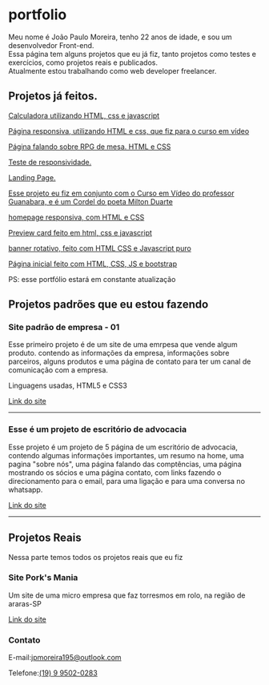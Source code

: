 # portfolio

<p>Meu nome é João Paulo Moreira, tenho 22 anos de idade, e sou um desenvolvedor Front-end. <br>
Essa página tem alguns projetos que eu já fiz, tanto projetos como testes e exercícios, como projetos reais e publicados. <br>
Atualmente estou trabalhando como web developer freelancer. <br>
</p>

<h2>Projetos já feitos.</h2>

<a href="https://joao-paulo-moreira.github.io/portfolio/calculadora/" target="_blank"> Calculadora utilizando HTML, css e javascript</a>

<a href="https://joao-paulo-moreira.github.io/portfolio/projeto-android/android" target="_blank"> Página responsiva, utilizando HTML e css, que fiz para o curso em vídeo</a>

<a href="https://joao-paulo-moreira.github.io/portfolio/RPG-o-que-e/" target="_blank">Página falando sobre RPG de mesa. HTML e CSS</a>

<a href="https://joao-paulo-moreira.github.io/portfolio/teste-responsivo/" target="_blank">Teste de responsividade.</a>

<a href="https://joao-paulo-moreira.github.io/portfolio/projeto-landing/" target="_blank">Landing Page.</a>

<a href="https://joao-paulo-moreira.github.io/portfolio/projeto-cordel/" target="_blank">Esse projeto eu fiz em conjunto com o Curso em Vídeo do professor Guanabara, e é um Cordel do poeta Milton Duarte<a>

<a href="https://joao-paulo-moreira.github.io/portfolio/meu-site/" target="_blank">homepage responsiva, com HTML e CSS</a>

<a href="https://joao-paulo-moreira.github.io/portfolio/product-preview-card-component-main/" target="_blank">Preview card feito em html, css e javascript</a>

<a href="https://joao-paulo-moreira.github.io/portfolio/banner-rotativo/" target="_blank">banner rotativo, feito com HTML CSS e Javascript puro</a>

<a href="https://joao-paulo-moreira.github.io/portfolio/intro-section-with-dropdown-navigation-main/" target="_blank">Página inicial feito com HTML, CSS, JS e bootstrap</a>

PS: esse portfólio estará em constante atualização

<h2>Projetos padrões que eu estou fazendo</h2>

<h3>Site padrão de empresa - 01</h3>
<p>Esse primeiro projeto é de um site de uma emrpesa que vende algum produto. contendo as informações da empresa, informações sobre parceiros, alguns produtos e uma página de contato para ter um canal de comunicação com a empresa. </p>
<p>Linguagens usadas, HTML5 e CSS3</p>

<a href="https://joao-paulo-moreira.github.io/portfolio/padrao-01/" target="_blank">Link do site</a>
 
 <hr>
 

 <h3>Esse é um projeto de escritório de advocacia</h3>

 <p>Esse projeto é um projeto de 5 página de um escritório de advocacia, contendo algumas informações importantes, um resumo na home, uma pagina  "sobre nós", uma página falando das comptências, uma página mostrando os sócios e uma página contato, com links fazendo o direcionamento para o email, para uma ligação e para uma conversa no whatsapp.</p>

 <a href="https://joao-paulo-moreira.github.io/portfolio/escritorio-advocacia/" target="_blank">Link do site</a>

<hr>

<h2>Projetos Reais</h2>
<p>Nessa parte temos todos os projetos reais que eu fiz</p>

<h3>Site Pork's Mania</h3>
<p>Um site de uma micro empresa que faz torresmos em rolo, na região de araras-SP</p>

<a href="https://joao-paulo-moreira.github.io/portfolio/porksmania/" target="_blank">Link do site</a>

<h3>Contato</h3>
<p>E-mail:<a href="mailto:jpmoreira195@outlook.com">jpmoreira195@outlook.com</a></p>
<p>Telefone:<a href="api.whatsapp.com/send/?phone=5519995020283&text&type=phone_number&app_absent=0" target="_blank">(19) 9 9502-0283<a></p>